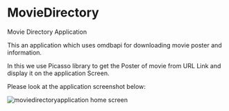 # MovieDirectory
Movie Directory Application

This an application which uses omdbapi for downloading movie poster and information.

In this we use Picasso library to get the Poster of movie from URL Link and display it on the application Screen.

Please look at the application screenshot below:

![moviedirectoryapplication home screen](https://user-images.githubusercontent.com/36916878/41275633-246e4fcc-6e3f-11e8-832d-cf34a68b8287.png)
